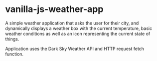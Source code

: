 # vanilla-js-weather-app
A simple weather application that asks the user for their city, and dynamically displays a weather box with the current temperature, basic weather conditions as well as an icon representing the current state of things.

Application uses the Dark Sky Weather API and HTTP request fetch function.
